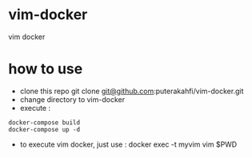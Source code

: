 # vim-docker
vim docker


# how to use 
- clone this repo 
   git clone git@github.com:puterakahfi/vim-docker.git
- change directory to vim-docker
- execute :
```  
docker-compose build
docker-compose up -d
```  

- to execute vim docker, just use :
   docker exec  -t myvim vim $PWD


